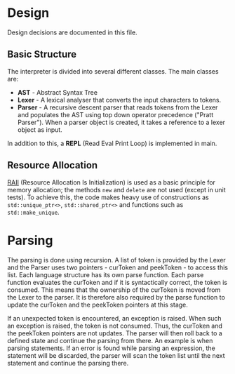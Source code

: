 # Design
Design decisions are documented in this file.

## Basic Structure
The interpreter is divided into several different classes. The main classes are:
* **AST** - Abstract Syntax Tree
* **Lexer** - A lexical analyser that converts the input characters to tokens.
* **Parser** - A recursive descent parser that reads tokens from the Lexer and populates the AST
  using top down operator precedence ("Pratt Parser"). When a parser object is created, it takes
  a reference to a lexer object as input.

In addition to this, a **REPL** (Read Eval Print Loop) is implemented in main.

## Resource Allocation
[RAII](https://en.cppreference.com/w/cpp/language/raii) (Resource Allocation Is Initialization) is
used as a basic principle for memory allocation; the methods `new` and `delete` are not used (except
in unit tests). To achieve this, the code makes heavy use of constructions as `std::unique_ptr<>`,
`std::shared_ptr<>` and functions such as `std::make_unique`.

# Parsing
The parsing is done using recursion. A list of token is provided by the Lexer and the Parser uses
two pointers - curToken and peekToken - to access this list. Each language structure has its own
parse function. Each parse function evaluates the curToken and if it is syntactically correct,
the token is consumed. This means that the ownership of the curToken is moved from the Lexer to the
parser. It is therefore also required by the parse function to update the curToken and the peekToken
pointers at this stage.

If an unexpected token is encountered, an exception is raised. When such an exception is raised, the
token is not consumed. Thus, the curToken and the peekToken pointers are not updates. The parser will
then roll back to a defined state and continue the parsing from there. An example is when parsing
statements. If an error is found while parsing an expression, the statement will be discarded, the
parser will scan the token list until the next statement and continue the parsing there.
